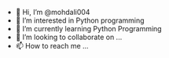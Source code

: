 - 👋 Hi, I’m @mohdali004
- 👀 I’m interested in Python programming
- 🌱 I’m currently learning Python Programming
- 💞️ I’m looking to collaborate on ...
- 📫 How to reach me ...

<!---
mohdali004/mohdali004 is a ✨ special ✨ repository because its `README.md` (this file) appears on your GitHub profile.
You can click the Preview link to take a look at your changes.
--->

